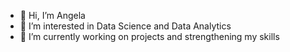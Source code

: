 - 👋 Hi, I’m Angela
- 👀 I’m interested in Data Science and Data Analytics
- 🌱 I’m currently working on projects and strengthening my skills

<!---
acg12/acg12 is a ✨ special ✨ repository because its `README.md` (this file) appears on your GitHub profile.
You can click the Preview link to take a look at your changes.
--->

